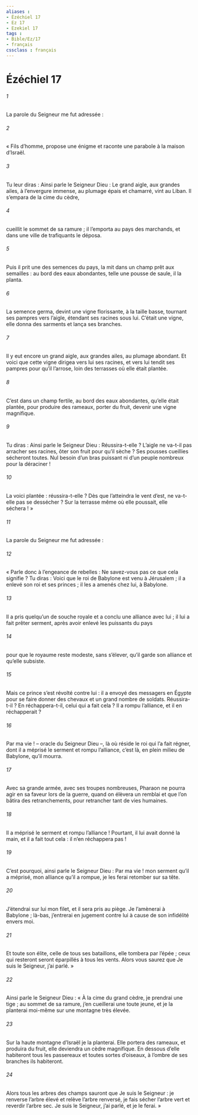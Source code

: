 ```yaml
---
aliases : 
- Ézéchiel 17
- Ez 17
- Ezekiel 17
tags : 
- Bible/Ez/17
- français
cssclass : français
---
```


# Ézéchiel 17

###### 1
La parole du Seigneur me fut adressée :
###### 2
« Fils d’homme, propose une énigme et raconte une parabole à la maison d’Israël.
###### 3
Tu leur diras : Ainsi parle le Seigneur Dieu :
Le grand aigle,
aux grandes ailes,
à l’envergure immense,
au plumage épais et chamarré,
vint au Liban.
Il s’empara de la cime du cèdre,
###### 4
cueillit le sommet de sa ramure ;
il l’emporta au pays des marchands,
et dans une ville de trafiquants le déposa.
###### 5
Puis il prit une des semences du pays,
la mit dans un champ prêt aux semailles :
au bord des eaux abondantes,
telle une pousse de saule, il la planta.
###### 6
La semence germa,
devint une vigne florissante,
à la taille basse,
tournant ses pampres vers l’aigle,
étendant ses racines sous lui.
C’était une vigne,
elle donna des sarments
et lança ses branches.
###### 7
Il y eut encore un grand aigle,
aux grandes ailes,
au plumage abondant.
Et voici que cette vigne
dirigea vers lui ses racines,
et vers lui tendit ses pampres
pour qu’il l’arrose,
loin des terrasses
où elle était plantée.
###### 8
C’est dans un champ fertile,
au bord des eaux abondantes,
qu’elle était plantée,
pour produire des rameaux,
porter du fruit,
devenir une vigne magnifique.
###### 9
Tu diras : Ainsi parle le Seigneur Dieu :
Réussira-t-elle ?
L’aigle ne va-t-il pas arracher ses racines,
ôter son fruit pour qu’il sèche ?
Ses pousses cueillies sécheront toutes.
Nul besoin d’un bras puissant
ni d’un peuple nombreux
pour la déraciner !
###### 10
La voici plantée : réussira-t-elle ?
Dès que l’atteindra le vent d’est,
ne va-t-elle pas se dessécher ?
Sur la terrasse même où elle poussait,
elle séchera ! »
###### 11
La parole du Seigneur me fut adressée :
###### 12
« Parle donc à l’engeance de rebelles : Ne savez-vous pas ce que cela signifie ? Tu diras : Voici que le roi de Babylone est venu à Jérusalem ; il a enlevé son roi et ses princes ; il les a amenés chez lui, à Babylone.
###### 13
Il a pris quelqu’un de souche royale et a conclu une alliance avec lui ; il lui a fait prêter serment, après avoir enlevé les puissants du pays
###### 14
pour que le royaume reste modeste, sans s’élever, qu’il garde son alliance et qu’elle subsiste.
###### 15
Mais ce prince s’est révolté contre lui : il a envoyé des messagers en Égypte pour se faire donner des chevaux et un grand nombre de soldats. Réussira-t-il ? En réchappera-t-il, celui qui a fait cela ? Il a rompu l’alliance, et il en réchapperait ?
###### 16
Par ma vie ! – oracle du Seigneur Dieu –, là où réside le roi qui l’a fait régner, dont il a méprisé le serment et rompu l’alliance, c’est là, en plein milieu de Babylone, qu’il mourra.
###### 17
Avec sa grande armée, avec ses troupes nombreuses, Pharaon ne pourra agir en sa faveur lors de la guerre, quand on élèvera un remblai et que l’on bâtira des retranchements, pour retrancher tant de vies humaines.
###### 18
Il a méprisé le serment et rompu l’alliance ! Pourtant, il lui avait donné la main, et il a fait tout cela : il n’en réchappera pas !
###### 19
C’est pourquoi, ainsi parle le Seigneur Dieu : Par ma vie ! mon serment qu’il a méprisé, mon alliance qu’il a rompue, je les ferai retomber sur sa tête.
###### 20
J’étendrai sur lui mon filet, et il sera pris au piège. Je l’amènerai à Babylone ; là-bas, j’entrerai en jugement contre lui à cause de son infidélité envers moi.
###### 21
Et toute son élite, celle de tous ses bataillons, elle tombera par l’épée ; ceux qui resteront seront éparpillés à tous les vents. Alors vous saurez que Je suis le Seigneur, j’ai parlé. »
###### 22
Ainsi parle le Seigneur Dieu :
« À la cime du grand cèdre,
je prendrai une tige ;
au sommet de sa ramure,
j’en cueillerai une toute jeune,
et je la planterai moi-même
sur une montagne très élevée.
###### 23
Sur la haute montagne d’Israël je la planterai.
Elle portera des rameaux, et produira du fruit,
elle deviendra un cèdre magnifique.
En dessous d’elle habiteront tous les passereaux
et toutes sortes d’oiseaux,
à l’ombre de ses branches ils habiteront.
###### 24
Alors tous les arbres des champs sauront
que Je suis le Seigneur :
je renverse l’arbre élevé
et relève l’arbre renversé,
je fais sécher l’arbre vert
et reverdir l’arbre sec.
Je suis le Seigneur, j’ai parlé,
et je le ferai. »
